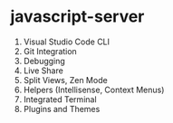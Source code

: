 # javascript-server

1. Visual Studio Code CLI
2. Git Integration
3. Debugging
4. Live Share
5. Split Views, Zen Mode
6. Helpers (Intellisense, Context Menus)
7. Integrated Terminal
8. Plugins and Themes